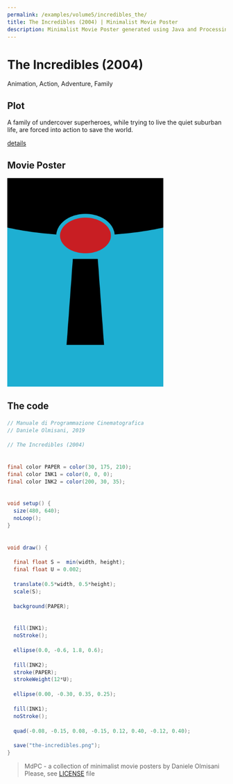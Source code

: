 ```yaml
---
permalink: /examples/volume5/incredibles_the/
title: The Incredibles (2004) | Minimalist Movie Poster
description: Minimalist Movie Poster generated using Java and Processing.
---
```


# The Incredibles (2004)

Animation, Action, Adventure, Family

## Plot
A family of undercover superheroes, while trying to live the quiet suburban life, are forced into action to save the world.

[details](https://www.imdb.com/title/tt0317705/)

## Movie Poster
<img src="the-incredibles.png"  width="360px" title="The Incredibles">


## The code
```java
// Manuale di Programmazione Cinematografica
// Daniele Olmisani, 2019

// The Incredibles (2004)


final color PAPER = color(30, 175, 210);
final color INK1 = color(0, 0, 0);
final color INK2 = color(200, 30, 35);


void setup() {
  size(480, 640);
  noLoop();
}


void draw() {
  
  final float S =  min(width, height);
  final float U = 0.002;
  
  translate(0.5*width, 0.5*height);
  scale(S);
  
  background(PAPER);
  
  
  fill(INK1);
  noStroke();
  
  ellipse(0.0, -0.6, 1.8, 0.6);
  
  fill(INK2);
  stroke(PAPER);
  strokeWeight(12*U);
  
  ellipse(0.00, -0.30, 0.35, 0.25);
  
  fill(INK1);
  noStroke();
  
  quad(-0.08, -0.15, 0.08, -0.15, 0.12, 0.40, -0.12, 0.40);
  
  save("the-incredibles.png");
}

```

> MdPC - a collection of minimalist movie posters
> by Daniele Olmisani
> Please, see [LICENSE](../../../LICENSE) file
